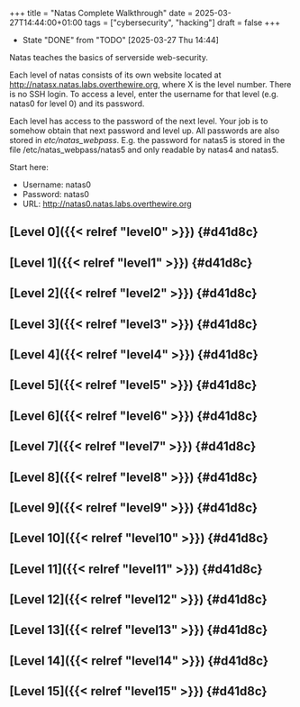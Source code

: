 +++
title = "Natas Complete Walkthrough"
date = 2025-03-27T14:44:00+01:00
tags = ["cybersecurity", "hacking"]
draft = false
+++

-   State "DONE"       from "TODO"       <span class="timestamp-wrapper"><span class="timestamp">[2025-03-27 Thu 14:44]</span></span>

Natas teaches the basics of serverside web-security.

Each level of natas consists of its own website located at <http://natasx.natas.labs.overthewire.org>, where X is the level number. There is no SSH login. To access a level, enter the username for that level (e.g. natas0 for level 0) and its password.

Each level has access to the password of the next level. Your job is to somehow obtain that next password and level up. All passwords are also stored in _etc/natas_webpass_. E.g. the password for natas5 is stored in the file /etc/natas_webpass/natas5 and only readable by natas4 and natas5.

Start here:

-   Username: natas0
-   Password: natas0
-   URL:      <http://natas0.natas.labs.overthewire.org>


## [Level 0]({{< relref "level0" >}}) {#d41d8c}


## [Level 1]({{< relref "level1" >}}) {#d41d8c}


## [Level 2]({{< relref "level2" >}}) {#d41d8c}


## [Level 3]({{< relref "level3" >}}) {#d41d8c}


## [Level 4]({{< relref "level4" >}}) {#d41d8c}


## [Level 5]({{< relref "level5" >}}) {#d41d8c}


## [Level 6]({{< relref "level6" >}}) {#d41d8c}


## [Level 7]({{< relref "level7" >}}) {#d41d8c}


## [Level 8]({{< relref "level8" >}}) {#d41d8c}


## [Level 9]({{< relref "level9" >}}) {#d41d8c}


## [Level 10]({{< relref "level10" >}}) {#d41d8c}


## [Level 11]({{< relref "level11" >}}) {#d41d8c}


## [Level 12]({{< relref "level12" >}}) {#d41d8c}


## [Level 13]({{< relref "level13" >}}) {#d41d8c}


## [Level 14]({{< relref "level14" >}}) {#d41d8c}


## [Level 15]({{< relref "level15" >}}) {#d41d8c}
